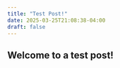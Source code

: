 ```yaml
---
title: "Test Post!"
date: 2025-03-25T21:08:38-04:00
draft: false
---
```

## Welcome to a test post!
